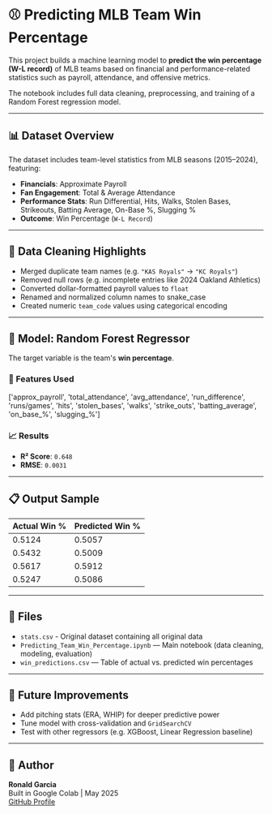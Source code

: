 # ⚾ Predicting MLB Team Win Percentage

This project builds a machine learning model to **predict the win percentage (W-L record)** of MLB teams based on financial and performance-related statistics such as payroll, attendance, and offensive metrics.

The notebook includes full data cleaning, preprocessing, and training of a Random Forest regression model.

---

## 📊 Dataset Overview

The dataset includes team-level statistics from MLB seasons (2015–2024), featuring:

- **Financials**: Approximate Payroll  
- **Fan Engagement**: Total & Average Attendance  
- **Performance Stats**: Run Differential, Hits, Walks, Stolen Bases, Strikeouts, Batting Average, On-Base %, Slugging %  
- **Outcome**: Win Percentage (`W-L Record`)  

---

## 🧹 Data Cleaning Highlights

- Merged duplicate team names (e.g. `"KAS Royals"` → `"KC Royals"`)
- Removed null rows (e.g. incomplete entries like 2024 Oakland Athletics)
- Converted dollar-formatted payroll values to `float`
- Renamed and normalized column names to snake_case
- Created numeric `team_code` values using categorical encoding

---

## 🤖 Model: Random Forest Regressor

The target variable is the team's **win percentage**.

### 🔧 Features Used

['approx_payroll', 'total_attendance', 'avg_attendance', 'run_difference',
'runs/games', 'hits', 'stolen_bases', 'walks', 'strike_outs',
'batting_average', 'on_base_%', 'slugging_%']

### 📈 Results

- **R² Score**: `0.648`  
- **RMSE**: `0.0031`

---

## 📋 Output Sample

| Actual Win % | Predicted Win % |
|--------------|------------------|
| 0.5124       | 0.5057           |
| 0.5432       | 0.5009           |
| 0.5617       | 0.5912           |
| 0.5247       | 0.5086           |

---

## 📁 Files
- `stats.csv` - Original dataset containing all original data 
- `Predicting_Team_Win_Percentage.ipynb` — Main notebook (data cleaning, modeling, evaluation)  
- `win_predictions.csv` — Table of actual vs. predicted win percentages  

---

## 📌 Future Improvements

- Add pitching stats (ERA, WHIP) for deeper predictive power  
- Tune model with cross-validation and `GridSearchCV`  
- Test with other regressors (e.g. XGBoost, Linear Regression baseline)  

---

## 🧠 Author

**Ronald Garcia**  
Built in Google Colab | May 2025  
[GitHub Profile](https://github.com/RonaldGarcia02)
